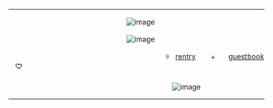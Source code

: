 ***

ㅤㅤㅤㅤㅤㅤㅤㅤㅤㅤㅤㅤㅤㅤㅤㅤㅤㅤ![image](https://64.media.tumblr.com/ae9b5701b6bf0ff6a8c1428836e569af/15f94f12842bb8d7-bb/s400x600/012f10e8a853df65d9add8103c6a4c4f6234b1ce.pnj)


ㅤㅤㅤㅤㅤㅤㅤㅤㅤㅤㅤㅤㅤㅤㅤㅤㅤㅤ![image](https://64.media.tumblr.com/a76b2f40419dec8c8b88d56ac823c2d6/c3cdfcef234a22e8-1e/s400x600/d12bdd20617790d4d75c0c58e16c19c811028d76.gifv)

ㅤㅤㅤㅤㅤㅤㅤㅤㅤㅤㅤㅤㅤㅤㅤㅤㅤㅤㅤㅤㅤㅤㅤㅤ୨ㅤ[rentry](https://rentry.co/noirescence) ㅤㅤ+ㅤㅤ[guestbook](https://malediction.123guestbook.com/) ㅤ♡
ㅤㅤㅤㅤㅤㅤㅤㅤㅤㅤㅤㅤㅤㅤㅤㅤㅤㅤㅤㅤㅤㅤㅤㅤㅤㅤㅤㅤㅤㅤㅤㅤㅤㅤㅤㅤ
ㅤㅤㅤㅤㅤㅤㅤㅤㅤㅤㅤㅤㅤㅤㅤㅤㅤㅤㅤㅤㅤㅤㅤㅤㅤㅤㅤㅤㅤㅤㅤㅤㅤㅤㅤㅤㅤㅤㅤㅤㅤㅤㅤㅤㅤㅤㅤㅤㅤㅤㅤㅤㅤㅤㅤㅤㅤㅤㅤㅤㅤㅤㅤㅤ![image](https://64.media.tumblr.com/113746a0f69596ae4fe943944b653cfd/15f94f12842bb8d7-72/s400x600/283d6633de2c7288e67362e7f3a7e7b0224af50f.pnj)

***




<!---
vilipender/vilipender is a ✨ special ✨ repository because its `README.md` (this file) appears on your GitHub profile.
You can click the Preview link to take a look at your changes.
--->
